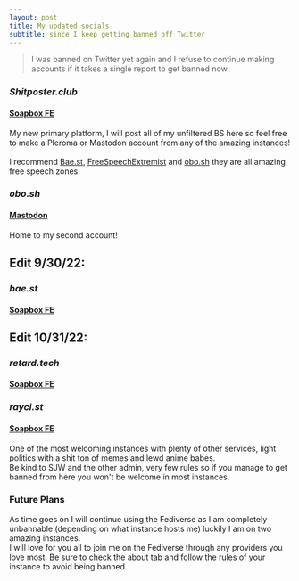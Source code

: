 ```yaml
---
layout: post
title: My updated socials
subtitle: since I keep getting banned off Twitter
---
```


> I was banned on Twitter yet again and I refuse to continue making accounts if it takes a single report to get banned now.

### ___Shitposter.club___
#### [Soapbox FE](https://soap.shitposter.club/@Nihil)

My new primary platform, I will post all of my unfiltered BS here so feel free to make  a Pleroma or Mastodon account from any of the amazing instances! <br><br>I recommend
[Bae.st](bae.st), [FreeSpeechExtremist](https://freespeechextremist.com/main/all) and [obo.sh](obo.sh) they are all amazing free speech zones. 

### ___obo.sh___
#### [Mastodon](https://obo.sh/web/@nihil)

Home to my second account!

## Edit 9/30/22:
### ___bae.st___
#### [Soapbox FE](https://sb.bae.st/@nihil)

## Edit 10/31/22:
### ___retard.tech___
#### [Soapbox FE](https://retard.tech/@nihil)

### ___rayci.st___
#### [Soapbox FE](https://rayci.st/@nihil)

One of the most welcoming instances with plenty of other services, light politics with a shit ton of memes and lewd anime babes. <br>
Be kind to SJW and the other admin, very few rules so if you manage to get banned from here you won't be welcome in most instances.


### Future Plans
As time goes on I will continue using the Fediverse as I am completely unbannable (depending on what instance hosts me) luckily I am on two amazing instances. <br>
I will love for you all to join me on the Fediverse through any providers you love most. Be sure to check the about tab and follow the rules of your instance to avoid being banned.
